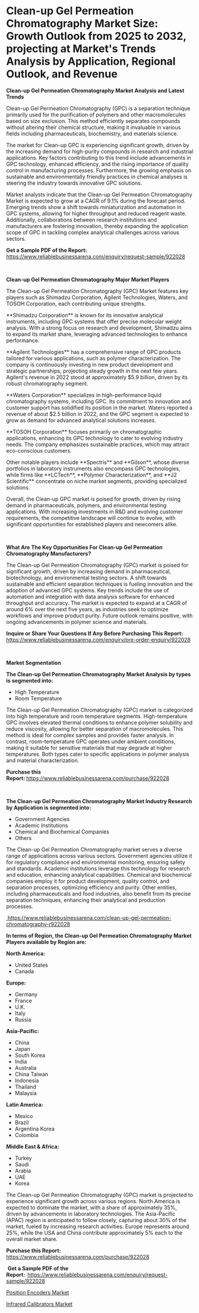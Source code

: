<p><h1>Clean-up Gel Permeation Chromatography Market Size: Growth Outlook from 2025 to 2032, projecting at Market's Trends Analysis by Application, Regional Outlook, and Revenue</h1></p><p><strong>Clean-up Gel Permeation Chromatography Market Analysis and Latest Trends</strong></p>
<p><p>Clean-up Gel Permeation Chromatography (GPC) is a separation technique primarily used for the purification of polymers and other macromolecules based on size exclusion. This method efficiently separates compounds without altering their chemical structure, making it invaluable in various fields including pharmaceuticals, biochemistry, and materials science. </p><p>The market for Clean-up GPC is experiencing significant growth, driven by the increasing demand for high-purity compounds in research and industrial applications. Key factors contributing to this trend include advancements in GPC technology, enhanced efficiency, and the rising importance of quality control in manufacturing processes. Furthermore, the growing emphasis on sustainable and environmentally friendly practices in chemical analyses is steering the industry towards innovative GPC solutions.</p><p>Market analysts indicate that the Clean-up Gel Permeation Chromatography Market is expected to grow at a CAGR of 9.1% during the forecast period. Emerging trends show a shift towards miniaturization and automation in GPC systems, allowing for higher throughput and reduced reagent waste. Additionally, collaborations between research institutions and manufacturers are fostering innovation, thereby expanding the application scope of GPC in tackling complex analytical challenges across various sectors.</p></p>
<p><strong>Get a Sample PDF of the Report:&nbsp;</strong> <a href="https://www.reliablebusinessarena.com/enquiry/request-sample/922028?utm_campaign=1871&utm_medium=2&utm_source=Github&utm_content=ia&utm_term=11042025&utm_id=clean-up-gel-permeation-chromatography">https://www.reliablebusinessarena.com/enquiry/request-sample/922028</a></p>
<p>&nbsp;</p>
<p><strong>Clean-up Gel Permeation Chromatography Major Market Players</strong></p>
<p><p>The Clean-up Gel Permeation Chromatography (GPC) Market features key players such as Shimadzu Corporation, Agilent Technologies, Waters, and TOSOH Corporation, each contributing unique strengths.</p><p>**Shimadzu Corporation** is known for its innovative analytical instruments, including GPC systems that offer precise molecular weight analysis. With a strong focus on research and development, Shimadzu aims to expand its market share, leveraging advanced technologies to enhance performance. </p><p>**Agilent Technologies** has a comprehensive range of GPC products tailored for various applications, such as polymer characterization. The company is continuously investing in new product development and strategic partnerships, projecting steady growth in the next few years. Agilent's revenue in 2022 stood at approximately $5.9 billion, driven by its robust chromatography segment.</p><p>**Waters Corporation** specializes in high-performance liquid chromatography systems, including GPC. Its commitment to innovation and customer support has solidified its position in the market. Waters reported a revenue of about $2.5 billion in 2022, and the GPC segment is expected to grow as demand for advanced analytical solutions increases.</p><p>**TOSOH Corporation** focuses primarily on chromatographic applications, enhancing its GPC technology to cater to evolving industry needs. The company emphasizes sustainable practices, which may attract eco-conscious customers. </p><p>Other notable players include **Spectris** and **Gilson**, whose diverse portfolios in laboratory instruments also encompass GPC technologies, while firms like **LCTech**, **Polymer Characterization**, and **J2 Scientific** concentrate on niche market segments, providing specialized solutions.</p><p>Overall, the Clean-up GPC market is poised for growth, driven by rising demand in pharmaceuticals, polymers, and environmental testing applications. With increasing investments in R&D and evolving customer requirements, the competitive landscape will continue to evolve, with significant opportunities for established players and newcomers alike.</p></p>
<p>&nbsp;</p>
<p><strong>What Are The Key Opportunities For Clean-up Gel Permeation Chromatography Manufacturers?</strong></p>
<p><p>The Clean-up Gel Permeation Chromatography (GPC) market is poised for significant growth, driven by increasing demand in pharmaceutical, biotechnology, and environmental testing sectors. A shift towards sustainable and efficient separation techniques is fueling innovation and the adoption of advanced GPC systems. Key trends include the use of automation and integration with data analysis software for enhanced throughput and accuracy. The market is expected to expand at a CAGR of around 6% over the next five years, as industries seek to optimize workflows and improve product purity. Future outlook remains positive, with ongoing advancements in polymer science and materials.</p></p>
<p><strong>Inquire or Share Your Questions If Any Before Purchasing This Report:</strong> <a href="https://www.reliablebusinessarena.com/enquiry/pre-order-enquiry/922028?utm_campaign=1871&utm_medium=2&utm_source=Github&utm_content=ia&utm_term=11042025&utm_id=clean-up-gel-permeation-chromatography">https://www.reliablebusinessarena.com/enquiry/pre-order-enquiry/922028</a></p>
<p>&nbsp;</p>
<p><strong>Market Segmentation</strong></p>
<p><strong>The Clean-up Gel Permeation Chromatography Market Analysis by types is segmented into:</strong></p>
<p><ul><li>High Temperature</li><li>Room Temperature</li></ul></p>
<p><p>The Clean-up Gel Permeation Chromatography (GPC) market is categorized into high temperature and room temperature segments. High-temperature GPC involves elevated thermal conditions to enhance polymer solubility and reduce viscosity, allowing for better separation of macromolecules. This method is ideal for complex samples and provides faster analysis. In contrast, room-temperature GPC operates under ambient conditions, making it suitable for sensitive materials that may degrade at higher temperatures. Both types cater to specific applications in polymer analysis and material characterization.</p></p>
<p><strong>Purchase this Report:&nbsp;</strong><a href="https://www.reliablebusinessarena.com/purchase/922028?utm_campaign=1871&utm_medium=2&utm_source=Github&utm_content=ia&utm_term=11042025&utm_id=clean-up-gel-permeation-chromatography">https://www.reliablebusinessarena.com/purchase/922028</a></p>
<p>&nbsp;</p>
<p><strong>The Clean-up Gel Permeation Chromatography Market Industry Research by Application is segmented into:</strong></p>
<p><ul><li>Government Agencies</li><li>Academic Institutions</li><li>Chemical and Biochemical Companies</li><li>Others</li></ul></p>
<p><p>The Clean-up Gel Permeation Chromatography market serves a diverse range of applications across various sectors. Government agencies utilize it for regulatory compliance and environmental monitoring, ensuring safety and standards. Academic institutions leverage this technology for research and education, enhancing analytical capabilities. Chemical and biochemical companies employ it for product development, quality control, and separation processes, optimizing efficiency and purity. Other entities, including pharmaceuticals and food industries, also benefit from its precise separation techniques, enhancing their analytical and production processes.</p></p>
<p><a href="https://www.reliablebusinessarena.com/clean-up-gel-permeation-chromatography-r922028?utm_campaign=1871&utm_medium=2&utm_source=Github&utm_content=ia&utm_term=11042025&utm_id=clean-up-gel-permeation-chromatography">&nbsp;https://www.reliablebusinessarena.com/clean-up-gel-permeation-chromatography-r922028</a></p>
<p><strong>In terms of Region, the Clean-up Gel Permeation Chromatography Market Players available by Region are:</strong></p>
<p>
    <p> <strong> North America: </strong>
        <ul>
            <li>United States</li>
            <li>Canada</li>
        </ul>
        </p> 
    <p> <strong> Europe: </strong>
        <ul>
            <li>Germany</li>
            <li>France</li>
            <li>U.K.</li>
            <li>Italy</li>
            <li>Russia</li>
        </ul>
        </p> 
    <p> <strong> Asia-Pacific: </strong>
        <ul>
            <li>China</li>
            <li>Japan</li>
            <li>South Korea</li>
            <li>India</li>
            <li>Australia</li>
            <li>China Taiwan</li>
            <li>Indonesia</li>
            <li>Thailand</li>
            <li>Malaysia</li>
        </ul>
        </p> 
    <p> <strong> Latin America: </strong>
        <ul>
            <li>Mexico</li>
            <li>Brazil</li>
            <li>Argentina Korea</li>
            <li>Colombia</li>
        </ul>
        </p> 
    <p> <strong> Middle East & Africa: </strong>
        <ul>
            <li>Turkey</li>
            <li>Saudi</li>
            <li>Arabia</li>
            <li>UAE</li>
            <li>Korea</li>
        </ul>
    </p>
    </p>
<p><p>The Clean-up Gel Permeation Chromatography (GPC) market is projected to experience significant growth across various regions. North America is expected to dominate the market, with a share of approximately 35%, driven by advancements in laboratory technologies. The Asia-Pacific (APAC) region is anticipated to follow closely, capturing about 30% of the market, fueled by increasing research activities. Europe represents around 25%, while the USA and China contribute approximately 5% each to the overall market share.</p></p>
<p><strong>Purchase this Report: </strong><a href="https://www.reliablebusinessarena.com/purchase/922028?utm_campaign=1871&utm_medium=2&utm_source=Github&utm_content=ia&utm_term=11042025&utm_id=clean-up-gel-permeation-chromatography">https://www.reliablebusinessarena.com/purchase/922028</a></p>
<p>&nbsp;<strong>Get a Sample PDF of the Report:&nbsp;&nbsp;</strong><a href="https://www.reliablebusinessarena.com/enquiry/request-sample/922028?utm_campaign=1871&utm_medium=2&utm_source=Github&utm_content=ia&utm_term=11042025&utm_id=clean-up-gel-permeation-chromatography">https://www.reliablebusinessarena.com/enquiry/request-sample/922028</a></p>
<p><strong></strong></p>
<p><p><a href="https://github.com/FlorianWolf90/Market-Research-Report-List-2/blob/main/position-encoders-market.md?utm_campaign=1871&utm_medium=2&utm_source=Github&utm_content=ia&utm_term=11042025&utm_id=clean-up-gel-permeation-chromatography">Position Encoders Market</a></p><p><a href="https://github.com/NargisHussain75/Market-Research-Report-List-2/blob/main/infrared-calibrators-market.md?utm_campaign=1871&utm_medium=2&utm_source=Github&utm_content=ia&utm_term=11042025&utm_id=clean-up-gel-permeation-chromatography">Infrared Calibrators Market</a></p></p>